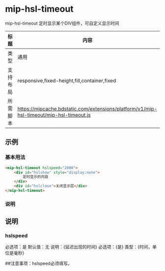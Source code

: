﻿# mip-hsl-timeout

mip-hsl-timeout 定时显示某个DIV组件，可自定义显示时间

标题|内容
----|----
类型|通用
支持布局|responsive,fixed-height,fill,container,fixed
所需脚本|https://mipcache.bdstatic.com/extensions/platform/v1/mip-hsl-timeout/mip-hsl-timeout.js

## 示例

### 基本用法
```html
<mip-hsl-timeout hslspeed="2000">
	<div id="hslshow" style="display:none">
		定时显示的内容
	</div>
	<div id="hslclose">关闭显示层</div>
</mip-hsl-timeout>
```
### 说明

## 说明

### hslspeed

必选项：是
默认值：无
说明：{延迟出现的时间} 必选项：{是} 类型：{时间，单位是毫秒}

##注意事项：hslspeed必须填写。